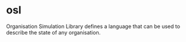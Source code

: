 # osl
Organisation Simulation Library defines a language that can be used to describe
the state of any organisation.